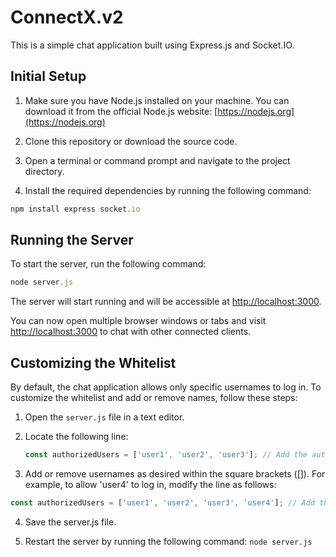 # ConnectX.v2

This is a simple chat application built using Express.js and Socket.IO.

## Initial Setup

1. Make sure you have Node.js installed on your machine. You can download it from the official Node.js website: [https://nodejs.org](https://nodejs.org)

2. Clone this repository or download the source code.

3. Open a terminal or command prompt and navigate to the project directory.

4. Install the required dependencies by running the following command:
```javascript
npm install express socket.io
```

## Running the Server

To start the server, run the following command:

```javascript
node server.js
```
The server will start running and will be accessible at [http://localhost:3000](http://localhost:3000).

You can now open multiple browser windows or tabs and visit [http://localhost:3000](http://localhost:3000) to chat with other connected clients.

## Customizing the Whitelist

By default, the chat application allows only specific usernames to log in. To customize the whitelist and add or remove names, follow these steps:

1. Open the `server.js` file in a text editor.

2. Locate the following line:

   ```javascript
   const authorizedUsers = ['user1', 'user2', 'user3']; // Add the authorized usernames here

3. Add or remove usernames as desired within the square brackets ([]). For example, to allow 'user4' to log in, modify the line as follows: 
```javascript
const authorizedUsers = ['user1', 'user2', 'user3', 'user4']; // Add the authorized usernames here
```
4. Save the server.js file.

5. Restart the server by running the following command: `node server.js`

